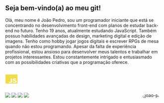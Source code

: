 ## Seja bem-vindo(a) ao meu git!

Olá, meu nome é João Pedro, sou um programador iniciante que está se concentrando no desenvolvimento front-end com planos de estudar back-end no futuro. Tenho 19 anos, atualmente estudando JavaScript. Também possuo habilidades avançadas de design, marketing digital e edição de imagens. Tenho como hobby jogar jogos digitais e escrever RPGs de mesa quando não estou programando. Apesar da falta de experiência profissional, estou ansioso para desenvolver meus talentos e trabalhar em projetos interessantes. Estou constantemente intrigado e entusiasmado com as possibilidades criativas que a programação oferece.

<div style="display: inline_block"><br>
  <img align="center" alt="Rafa-Js" height="30" width="40" src="https://raw.githubusercontent.com/devicons/devicon/master/icons/javascript/javascript-plain.svg">
</div>
  
  ##
 
<div> 
  <a href="https://www.instagram.com/supraiiss/" target="_blank"><img src="https://img.shields.io/badge/-Instagram-%23E4405F?style=for-the-badge&logo=instagram&logoColor=white" target="_blank"></a>
 	<a href="https://www.twitch.tv/supraiis" target="_blank"><img src="https://img.shields.io/badge/Twitch-9146FF?style=for-the-badge&logo=twitch&logoColor=white" target="_blank"></a>
 <a href="https://discord.gg/qMGSgabu7t" target="_blank"><img src="https://img.shields.io/badge/Discord-7289DA?style=for-the-badge&logo=discord&logoColor=white" target="_blank"></a> 
  <a href = "jp_maiafonseca@hotmail.com"><img src="https://img.shields.io/badge/-Gmail-%23333?style=for-the-badge&logo=gmail&logoColor=white" target="_blank"></a>
<img align="right" alt="joao-pic" height="150x150" style="border-radius:50px;" src="https://images-ext-1.discordapp.net/external/iK0SaTRZ9puJKYvBQNop5OzvsVaf1xmnW8zwQLxzB-4/%3Fcid%3Decf05e4723k6f7g9l9wz1jenmfq4oyeb8mlv0b26uoxc9q7t%26rid%3Dgiphy.gif%26ct%3Ds/https/media3.giphy.com/media/kfPayPiTSdNZWmhyYY/giphy.gif">
  
</div>
